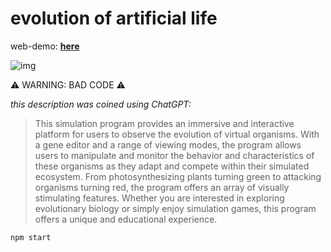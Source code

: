 # evolution of artificial life

web-demo: **[here](https://yuuretsu.github.io/evolution-of-artificial-life/)**

![img](./img/preview.gif)
 
⚠️ WARNING: BAD CODE ⚠️


_this description was coined using ChatGPT:_

> This simulation program provides an immersive and interactive platform for users to observe the evolution of virtual organisms. With a gene editor and a range of viewing modes, the program allows users to manipulate and monitor the behavior and characteristics of these organisms as they adapt and compete within their simulated ecosystem. From photosynthesizing plants turning green to attacking organisms turning red, the program offers an array of visually stimulating features. Whether you are interested in exploring evolutionary biology or simply enjoy simulation games, this program offers a unique and educational experience.

```npm start```
